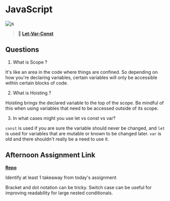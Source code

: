 # JavaScript

![js](https://bcw.blob.core.windows.net/public/img/courses/js.gif)

> **📖 [Let-Var-Const](https://codeworksacademy.com/fs-student-guide/resources/wk2/01-Let-Var-Const)**

## Questions

1. What is Scope ?

It's like an area in the code where things are confined. So depending on how you're declaring variables, certain variables will only be accessible within certain blocks of code. 

2. What is Hoisting ?

Hoisting brings the declared variable to the top of the scope. Be mindful of this when using variables that need to be accessed outside of its scope. 

3. In what cases might you use let vs const vs var?

`const` is used if you are sure the variable should never be changed, and `let` is used for variables that are mutable or known to be changed later. `var` is old and there shouldn't really be a need to use it. 

## Afternoon Assignment Link

**[Repo](https://github.com/TristanFJ/witwics-1)**

Identify at least 1 takeaway from today's assignment

Bracket and dot notation can be tricky. Switch case can be useful for improving readability for large nested conditionals. 